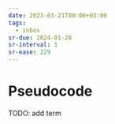 ```yaml
---
date: 2023-03-21T00:00+03:00
tags:
  - inbox
sr-due: 2024-01-28
sr-interval: 1
sr-ease: 229
---
```


# Pseudocode

TODO: add term
